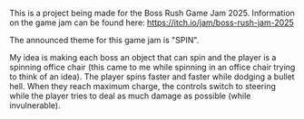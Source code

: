 This is a project being made for the Boss Rush Game Jam 2025. 
Information on the game jam can be found here: https://itch.io/jam/boss-rush-jam-2025

The announced theme for this game jam is "SPIN".

My idea is making each boss an object that can spin and the player is a spinning office chair (this came to me while spinning in an office chair trying to think of an idea).
The player spins faster and faster while dodging a bullet hell. When they reach maximum charge, the controls switch to steering while the player tries to deal as much damage
as possible (while invulnerable).
